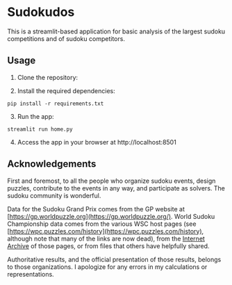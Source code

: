 # Sudokudos

This is a streamlit-based application for basic analysis of the largest sudoku competitions and
of sudoku competitors.

## Usage

1. Clone the repository:

2. Install the required dependencies:

```
pip install -r requirements.txt
```

3. Run the app:
```
streamlit run home.py
```

4. Access the app in your browser at http://localhost:8501

## Acknowledgements

First and foremost, to all the people who organize sudoku events, design puzzles, contribute to the
events in any way, and participate as solvers. The sudoku community is wonderful.

Data for the Sudoku Grand Prix comes from the GP website at
[https://gp.worldpuzzle.org](https://gp.worldpuzzle.org/). World Sudoku Championship data comes
from the various WSC host pages (see
[https://wpc.puzzles.com/history](https://wpc.puzzles.com/history), although note that many of the
links are now dead), from the [Internet Archive](https://archive.org) of those pages, or from files
that others have helpfully shared.

Authoritative results, and the official presentation of those results, belongs to those
organizations. I apologize for any errors in my calculations or representations.
